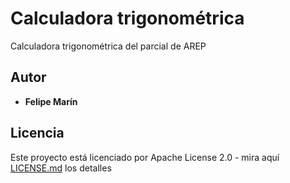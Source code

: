 # Calculadora trigonométrica

Calculadora trigonométrica del parcial de AREP

## Autor
* **Felipe Marín**

## Licencia 
Este proyecto está licenciado por Apache License 2.0 - mira aquí [LICENSE.md](LICENSE.txt) los detalles

